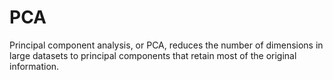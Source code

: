# PCA
Principal component analysis, or PCA, reduces the number of dimensions in large datasets to principal components that retain most of the original information.
